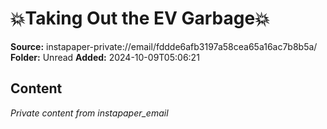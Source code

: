 # 💥Taking Out the EV Garbage💥

**Source:** instapaper-private://email/fddde6afb3197a58cea65a16ac7b8b5a/
**Folder:** Unread
**Added:** 2024-10-09T05:06:21




## Content
*Private content from instapaper_email*
